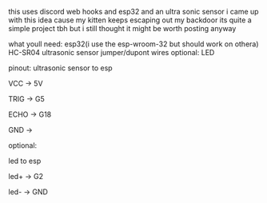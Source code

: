 this uses discord web hooks and esp32 and an ultra sonic sensor 
i came up with this idea cause my kitten keeps escaping out my backdoor its quite a simple project tbh
but i still thought it might be worth posting anyway

what youll need:
esp32(i use the esp-wroom-32 but should work on othera)
HC-SR04 ultrasonic sensor 
jumper/dupont wires
optional:
LED

pinout:
ultrasonic sensor to esp

VCC -> 5V

TRIG -> G5

ECHO -> G18

GND -> 


optional:

led to esp

led+ -> G2

led- -> GND


